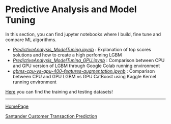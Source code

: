 # Predictive Analysis and Model Tuning

In this section, you can find jupyter notebooks where I build, fine tune and compare ML algorithms.

- *[PredictiveAnalysis_ModelTuning.ipynb](PredictiveAnalysis_ModelTuning.html)* : Explanation of top scores solutions and how to create a high perfoming LGBM
- *[PredictiveAnalysis_ModelTuning_GPU.ipynb](PredictiveAnalysis_ModelTuning_GPU.html)* : Comparison between CPU and GPU version of LGBM through Google Colab running environment
- *[gbms-cpu-vs-gpu-400-features-augmentation.ipynb](gbms-cpu-vs-gpu-400-features-augmentation.html)* : Comparison between CPU and GPU LGBM vs GPU CatBoost using Kaggle Kernel running environment

[Here](https://www.kaggle.com/c/santander-customer-transaction-prediction/data) you can find the training and testing datasets!

---

[HomePage](../../README.md)

[Santander Customer Transaction Prediction](../ReadMe.md)
